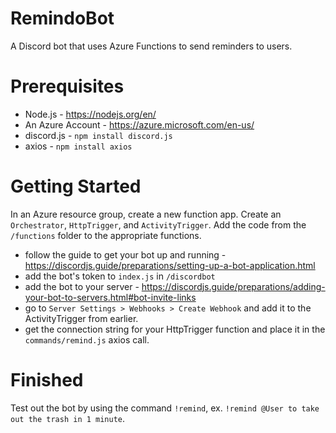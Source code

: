 # RemindoBot
A Discord bot that uses Azure Functions to send reminders to users.

# Prerequisites
- Node.js - https://nodejs.org/en/
- An Azure Account - https://azure.microsoft.com/en-us/
- discord.js - `npm install discord.js`
- axios - `npm install axios`

# Getting Started
In an Azure resource group, create a new function app. Create an `Orchestrator`, `HttpTrigger`, and `ActivityTrigger`. Add the code from the `/functions` folder to the appropriate functions. 

- follow the guide to get your bot up and running - https://discordjs.guide/preparations/setting-up-a-bot-application.html
- add the bot's token to `index.js` in `/discordbot`
- add the bot to your server - https://discordjs.guide/preparations/adding-your-bot-to-servers.html#bot-invite-links
- go to `Server Settings > Webhooks > Create Webhook` and add it to the ActivityTrigger from earlier.
- get the connection string for your HttpTrigger function and place it in the `commands/remind.js` axios call.

# Finished

Test out the bot by using the command `!remind`, ex. `!remind @User to take out the trash in 1 minute`.

